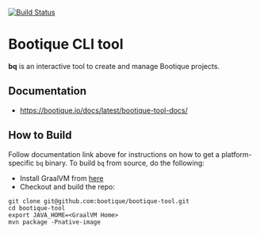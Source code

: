 <!--
  Licensed to ObjectStyle LLC under one
  or more contributor license agreements.  See the NOTICE file
  distributed with this work for additional information
  regarding copyright ownership.  The ObjectStyle LLC licenses
  this file to you under the Apache License, Version 2.0 (the
  "License"); you may not use this file except in compliance
  with the License.  You may obtain a copy of the License at

    http://www.apache.org/licenses/LICENSE-2.0

  Unless required by applicable law or agreed to in writing,
  software distributed under the License is distributed on an
  "AS IS" BASIS, WITHOUT WARRANTIES OR CONDITIONS OF ANY
  KIND, either express or implied.  See the License for the
  specific language governing permissions and limitations
  under the License.
  -->

[![Build Status](https://travis-ci.org/bootique/bootique-tool.svg)](https://travis-ci.org/bootique/bootique-tool)

# Bootique CLI tool

**bq** is an interactive tool to create and manage Bootique projects.

## Documentation

* https://bootique.io/docs/latest/bootique-tool-docs/

## How to Build

Follow documentation link above for instructions on how to get a platform-specific `bq` binary. To build `bq` from source, do the following:

* Install GraalVM from [here](https://github.com/graalvm/graalvm-ce-builds/releases)
* Checkout and build the repo:
```
git clone git@github.com:bootique/bootique-tool.git
cd bootique-tool
export JAVA_HOME=<GraalVM Home>
mvn package -Pnative-image
```
  

